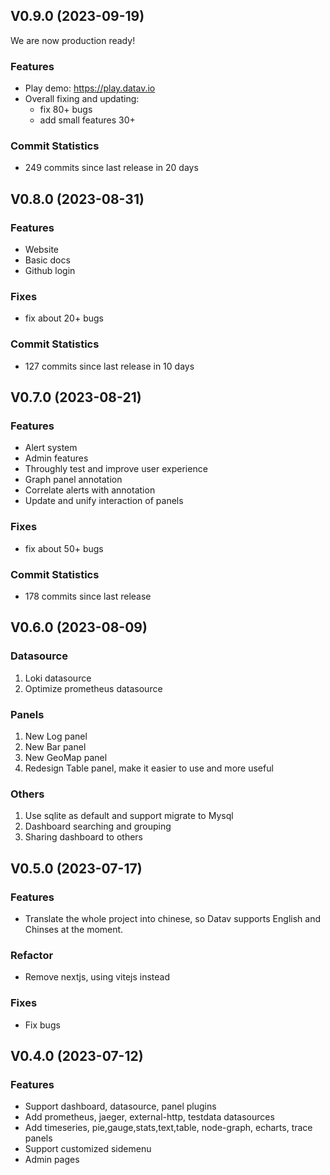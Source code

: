 ## V0.9.0 (2023-09-19)

We are now production ready!

### Features

- Play demo: https://play.datav.io
- Overall fixing and updating:
  - fix 80+ bugs
  - add small features 30+

### Commit Statistics

- 249 commits since last release in 20 days

## V0.8.0 (2023-08-31)

### Features

- Website
- Basic docs
- Github login

### Fixes

- fix about 20+ bugs

### Commit Statistics

- 127 commits since last release in 10 days

## V0.7.0 (2023-08-21)

### Features

- Alert system
- Admin features
- Throughly test and improve user experience
- Graph panel annotation
- Correlate alerts with annotation
- Update and unify interaction of panels


### Fixes

- fix about 50+ bugs

### Commit Statistics

- 178 commits since last release

## V0.6.0 (2023-08-09)

### Datasource
1. Loki datasource
2. Optimize prometheus datasource

### Panels
1.  New Log panel
2. New Bar panel
4. New GeoMap panel
5. Redesign Table panel, make it easier to use and more useful 

### Others
1. Use sqlite as default and support migrate to Mysql
2. Dashboard searching and grouping
3. Sharing dashboard to others 


## V0.5.0 (2023-07-17)

### Features

- Translate the whole project into chinese, so Datav supports English and Chinses at the moment.

### Refactor

- Remove nextjs, using vitejs instead

### Fixes

- Fix bugs


## V0.4.0 (2023-07-12)

### Features

- Support dashboard, datasource, panel plugins
- Add prometheus, jaeger, external-http, testdata datasources
- Add timeseries, pie,gauge,stats,text,table, node-graph, echarts, trace panels
- Support customized sidemenu
- Admin pages
